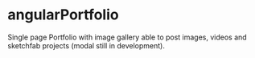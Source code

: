 # angularPortfolio
Single page Portfolio with image gallery able to post images, videos and sketchfab projects (modal still in development).
